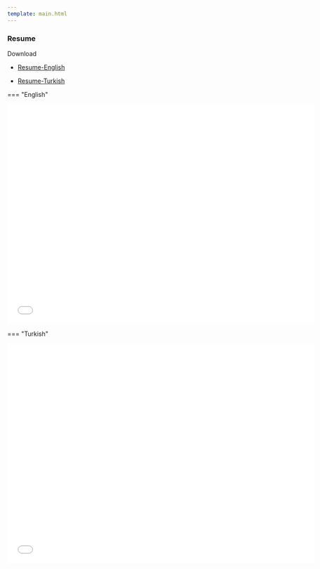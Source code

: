 ```yaml
---
template: main.html
---
```


### Resume

Download 

- [Resume-English](ugur_coruh_en_cv.pdf)

- [Resume-Turkish](ugur_coruh_tr_cv.pdf)

=== "English"

<iframe width=700, height=500 frameBorder=0 src="../ugur_coruh_en_cv.pdf"></iframe>

=== "Turkish"

<iframe width=700, height=500 frameBorder=0 src="../ugur_coruh_tr_cv.pdf"></iframe>
